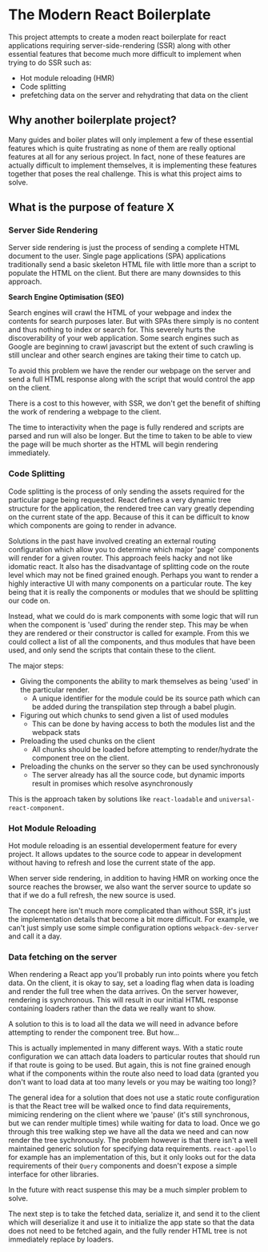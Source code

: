 # The Modern React Boilerplate

This project attempts to create a moden react boilerplate for react applications requiring server-side-rendering (SSR) along with other essential features that become much more difficult to implement when trying to do SSR such as:

- Hot module reloading (HMR)
- Code splitting
- prefetching data on the server and rehydrating that data on the client

## Why another boilerplate project?

Many guides and boiler plates will only implement a few of these essential features which is quite frustrating as none of them are really optional features at all for any serious project. In fact, none of these features are actually difficult to implement themselves, it is implementing these features together that poses the real challenge. This is what this project aims to solve.

## What is the purpose of feature X

### Server Side Rendering

Server side rendering is just the process of sending a complete HTML document to the user. Single page applications (SPA) applications traditionally send a basic skeleton HTML file with little more than a script to populate the HTML on the client. But there are many downsides to this approach.

**Search Engine Optimisation (SEO)**

Search engines will crawl the HTML of your webpage and index the contents for search purposes later. But with SPAs there simply is no content and thus nothing to index or search for. This severely hurts the discoverability of your web application. Some search engines such as Google are beginning to crawl javascript but the extent of such crawling is still unclear and other search engines are taking their time to catch up.

To avoid this problem we have the render our webpage on the server and send a full HTML response along with the script that would control the app on the client.

There is a cost to this however, with SSR, we don't get the benefit of shifting the work of rendering a webpage to the client.

The time to interactivity when the page is fully rendered and scripts are parsed and run will also be longer. But the time to taken to be able to view the page will be much shorter as the HTML will begin rendering immediately.

### Code Splitting

Code splitting is the process of only sending the assets required for the particular page being requested. React defines a very dynamic tree structure for the application, the rendered tree can vary greatly depending on the current state of the app. Because of this it can be difficult to know which components are going to render in advance.

Solutions in the past have involved creating an external routing configuration which allow you to determine which major 'page' components will render for a given router. This approach feels hacky and not like idomatic react. It also has the disadvantage of splitting code on the route level which may not be fined grained enough. Perhaps you want to render a highly interactive UI with many components on a particular route. The key being that it is really the components or modules that we should be splitting our code on.

Instead, what we could do is mark components with some logic that will run when the component is 'used' during the render step. This may be when they are rendered or their constructor is called for example. From this we could collect a list of all the components, and thus modules that have been used, and only send the scripts that contain these to the client.

The major steps:

- Giving the components the ability to mark themselves as being 'used' in the particular render.
  - A unique identifier for the module could be its source path which can be added during the transpilation step through a babel plugin.
- Figuring out which chunks to send given a list of used modules
  - This can be done by having access to both the modules list and the webpack stats
- Preloading the used chunks on the client
  - All chunks should be loaded before attempting to render/hydrate the component tree on the client.
- Preloading the chunks on the server so they can be used synchronously
  - The server already has all the source code, but dynamic imports result in promises which resolve asynchronously

This is the approach taken by solutions like `react-loadable` and `universal-react-component`.

### Hot Module Reloading

Hot module reloading is an essential developerment feature for every project. It allows updates to the source code to appear in development without having to refresh and lose the current state of the app.

When server side rendering, in addition to having HMR on working once the source reaches the browser, we also want the server source to update so that if we do a full refresh, the new source is used.

The concept here isn't much more complicated than without SSR, it's just the implementation details that become a bit more difficult. For example, we can't just simply use some simple configuration options `webpack-dev-server` and call it a day.

### Data fetching on the server

When rendering a React app you'll probably run into points where you fetch data. On the client, it is okay to say, set a loading flag when data is loading and render the full tree when the data arrives. On the server however, rendering is synchronous. This will result in our initial HTML response containing loaders rather than the data we really want to show.

A solution to this is to load all the data we will need in advance before attempting to render the component tree. But how...

This is actually implemented in many different ways. With a static route configuration we can attach data loaders to particular routes that should run if that route is going to be used. But again, this is not fine grained enough what if the components within the route also need to load data (granted you don't want to load data at too many levels or you may be waiting too long)?

The general idea for a solution that does not use a static route configuration is that the React tree will be walked once to find data requirements, mimicing rendering on the client where we 'pause' (it's still synchronous, but we can render multiple times) while waiting for data to load. Once we go through this tree walking step we have all the data we need and can now render the tree sychronously. The problem however is that there isn't a well maintained generic solution for specifying data requirements. `react-apollo` for example has an implementation of this, but it only looks out for the data requirements of their `Query` components and doesn't expose a simple interface for other libraries.

In the future with react suspense this may be a much simpler problem to solve.

The next step is to take the fetched data, serialize it, and send it to the client which will deserialize it and use it to initialize the app state so that the data does not need to be fetched again, and the fully render HTML tree is not immediately replace by loaders.
